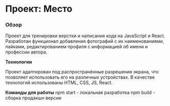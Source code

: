 # Проект: Место

### Обзор
Проект для тренировки верстки и написания кода на JavaScript и React. 
Разработан функционал добавления фотографий с их наименованиями, лайками, редактированием профиля с информацией об имени и профессии автора. 


**Технологии**

Проект адаптирован под распространённые разрешения экрана, что позволяет использовать его на различных устройствах.
В качестве технологий использованы HTML, CSS, JS, React.

**Команды для работы**
npm start - локальная разработка
npm build - сборка продакшн версии

